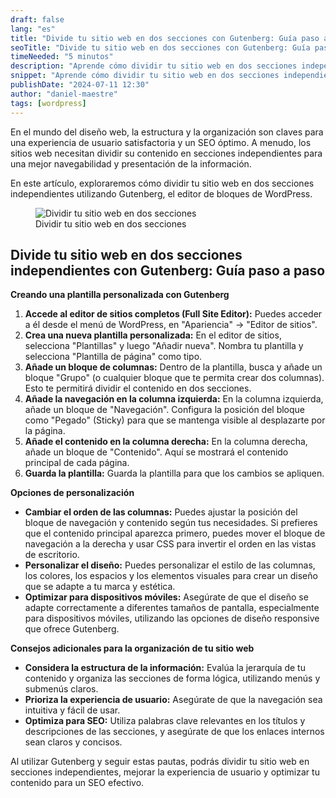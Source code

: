 ```yaml
---
draft: false
lang: "es"
title: "Divide tu sitio web en dos secciones con Gutenberg: Guía paso a paso"
seoTitle: "Divide tu sitio web en dos secciones con Gutenberg: Guía paso a paso"
timeNeeded: "5 minutos"
description: "Aprende cómo dividir tu sitio web en dos secciones independientes con Gutenberg, optimizando la experiencia de usuario y el SEO. Descubre consejos para un diseño funcional y atractivo."
snippet: "Aprende cómo dividir tu sitio web en dos secciones independientes con Gutenberg, optimizando la experiencia de usuario y el SEO. Descubre consejos para un diseño funcional y atractivo."
publishDate: "2024-07-11 12:30"
author: "daniel-maestre"
tags: [wordpress]
---
```


En el mundo del diseño web, la estructura y la organización son claves para una experiencia de usuario satisfactoria y un SEO óptimo. A menudo, los sitios web necesitan dividir su contenido en secciones independientes para una mejor navegabilidad y presentación de la información. 

En este artículo, exploraremos cómo dividir tu sitio web en dos secciones independientes utilizando Gutenberg, el editor de bloques de WordPress. 

<figure>
<img class="mx-auto" src="/blogImages/dividir-sitio-dos-secciones.png" title="Dividir tu sitio web en dos secciones" alt="Dividir tu sitio web en dos secciones" loading="lazy"/>
<figcaption class="text-center">Dividir tu sitio web en dos secciones<figcaption>
</figure>

## Divide tu sitio web en dos secciones independientes con Gutenberg: Guía paso a paso

**Creando una plantilla personalizada con Gutenberg**

1. **Accede al editor de sitios completos (Full Site Editor):** Puedes acceder a él desde el menú de WordPress, en "Apariencia" -> "Editor de sitios".
2. **Crea una nueva plantilla personalizada:** En el editor de sitios, selecciona "Plantillas" y luego "Añadir nueva".  Nombra tu plantilla y selecciona "Plantilla de página" como tipo. 
3. **Añade un bloque de columnas:** Dentro de la plantilla, busca y añade un bloque "Grupo" (o cualquier bloque que te permita crear dos columnas). Esto te permitirá dividir el contenido en dos secciones. 
4. **Añade la navegación en la columna izquierda:** En la columna izquierda, añade un bloque de "Navegación".  Configura la posición del bloque como "Pegado" (Sticky) para que se mantenga visible al desplazarte por la página.
5. **Añade el contenido en la columna derecha:** En la columna derecha, añade un bloque de "Contenido". Aquí se mostrará el contenido principal de cada página. 
6. **Guarda la plantilla:** Guarda la plantilla para que los cambios se apliquen.

**Opciones de personalización**

* **Cambiar el orden de las columnas:** Puedes ajustar la posición del bloque de navegación y contenido según tus necesidades. Si prefieres que el contenido principal aparezca primero, puedes mover el bloque de navegación a la derecha y usar CSS para invertir el orden en las vistas de escritorio.
* **Personalizar el diseño:** Puedes personalizar el estilo de las columnas, los colores, los espacios y los elementos visuales para crear un diseño que se adapte a tu marca y estética.
* **Optimizar para dispositivos móviles:**  Asegúrate de que el diseño se adapte correctamente a diferentes tamaños de pantalla, especialmente para dispositivos móviles, utilizando las opciones de diseño responsive que ofrece Gutenberg.

**Consejos adicionales para la organización de tu sitio web**

* **Considera la estructura de la información:**  Evalúa la jerarquía de tu contenido y organiza las secciones de forma lógica, utilizando menús y submenús claros.
* **Prioriza la experiencia de usuario:**  Asegúrate de que la navegación sea intuitiva y fácil de usar. 
* **Optimiza para SEO:**  Utiliza palabras clave relevantes en los títulos y descripciones de las secciones, y asegúrate de que los enlaces internos sean claros y concisos.

Al utilizar Gutenberg y seguir estas pautas, podrás dividir tu sitio web en secciones independientes, mejorar la experiencia de usuario y optimizar tu contenido para un SEO efectivo. 
